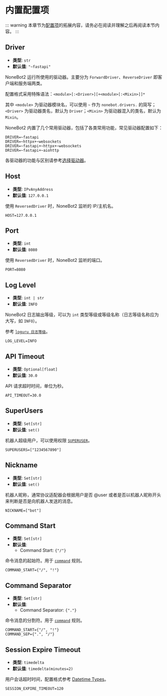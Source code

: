 # 内置配置项

::: warning
本章节为[配置项](../../教程/插件开发（高级）/配置项.md)的拓展内容，请务必在阅读并理解之后再阅读本节内容。
:::

## Driver

- **类型**: `str`
- **默认值**: `"~fastapi"`

NoneBot2 运行所使用的驱动器。主要分为 `ForwardDriver`、`ReverseDriver` 即客户端和服务端两类。

配置格式采用特殊语法：`<module>[:<Driver>][+<module>[:<Mixin>]]*`

其中 `<module>` 为驱动器模块名，可以使用 `~` 作为 `nonebot.drivers.` 的简写；`<Driver>` 为驱动器类名，默认为 `Driver`；`<Mixin>` 为驱动器混入的类名，默认为 `Mixin`。

NoneBot2 内置了几个常用驱动器，包括了各类常用功能，常见驱动器配置如下：

```env
DRIVER=~fastapi
DRIVER=~httpx+~websockets
DRIVER=~fastapi+~httpx+~websockets
DRIVER=~fastapi+~aiohttp
```

各驱动器的功能与区别请参考[选择驱动器](./choose-driver.md)。

## Host

- **类型**: `IPvAnyAddress`
- **默认值**: `127.0.0.1`

使用 `ReversedDriver` 时，NoneBot2 监听的 IP/主机名。

```env
HOST=127.0.0.1
```

## Port

- **类型**: `int`
- **默认值**: `8080`

使用 `ReversedDriver` 时，NoneBot2 监听的端口。

```env
PORT=8080
```

## Log Level

- **类型**: `int | str`
- **默认值**: `INFO`

NoneBot2 日志输出等级，可以为 `int` 类型等级或等级名称（日志等级名称应为大写，如 `INFO`）。

参考 [`loguru 日志等级`](https://loguru.readthedocs.io/en/stable/api/logger.html#levels)。

```env
LOG_LEVEL=INFO
```

## API Timeout

- **类型**: `Optional[float]`
- **默认值**: `30.0`

API 请求超时时间，单位为秒。

```env
API_TIMEOUT=30.0
```

## SuperUsers

- **类型**: `Set[str]`
- **默认值**: `set()`

机器人超级用户，可以使用权限 [`SUPERUSER`](../api/permission.md#SUPERUSER)。

```env
SUPERUSERS=["1234567890"]
```

## Nickname

- **类型**: `Set[str]`
- **默认值**: `set()`

机器人昵称，通常协议适配器会根据用户是否 @user 或者是否以机器人昵称开头来判断是否是向机器人发送的消息。

```env
NICKNAME=["bot"]
```

## Command Start

- **类型**: `Set[str]`
- **默认值**:
  - Command Start: `{"/"}`

命令消息的起始符。用于 [`command`](../api/rule.md#command) 规则。

```env
COMMAND_START={"/", "!"}
```

## Command Separator

- **类型**: `Set[str]`
- **默认值**:
  - Command Separator: `{"."}`

命令消息的分割符。用于 [`command`](../api/rule.md#command) 规则。

```env
COMMAND_START={"/", "!"}
COMMAND_SEP={".", "/"}
```

## Session Expire Timeout

- **类型**: `timedelta`
- **默认值**: `timedelta(minutes=2)`

用户会话超时时间，配置格式参考 [Datetime Types](https://pydantic-docs.helpmanual.io/usage/types/#datetime-types)。

```env
SESSION_EXPIRE_TIMEOUT=120
```
